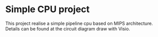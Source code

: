 # Simple CPU project

This project realise a simple pipeline cpu based on MIPS architecture. Details can be found at the circuit diagram draw with Visio.